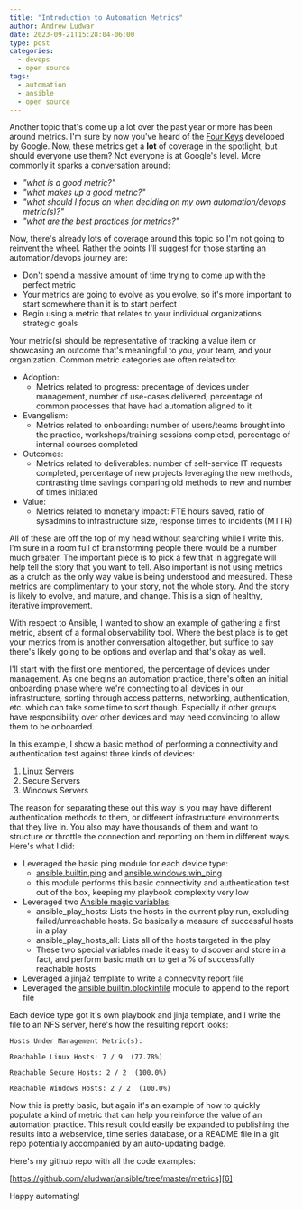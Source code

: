 ```yaml
---
title: "Introduction to Automation Metrics"
author: Andrew Ludwar
date: 2023-09-21T15:28:04-06:00
type: post
categories:
  - devops
  - open source
tags:
  - automation
  - ansible
  - open source
---
```

Another topic that's come up a lot over the past year or more has been around metrics. I'm sure by now you've heard of the [Four Keys][1] developed by Google. Now, these metrics get a **lot** of coverage in the spotlight, but should everyone use them? Not everyone is at Google's level. More commonly it sparks a conversation around:

* *"what is a good metric?"* 
* *"what makes up a good metric?"*
* *"what should I focus on when deciding on my own automation/devops metric(s)?"*
* *"what are the best practices for metrics?"*

Now, there's already lots of coverage around this topic so I'm not going to reinvent the wheel. Rather the points I'll suggest for those starting an automation/devops journey are:

* Don't spend a massive amount of time trying to come up with the perfect metric
* Your metrics are going to evolve as you evolve, so it's more important to start somewhere than it is to start perfect
* Begin using a metric that relates to your individual organizations strategic goals

Your metric(s) should be representative of tracking a value item or showcasing an outcome that's meaningful to you, your team, and your organization. Common metric categories are often related to:

* Adoption: 
    - Metrics related to progress: precentage of devices under management, number of use-cases delivered, percentage of common processes that have had automation aligned to it
* Evangelism:
    - Metrics related to onboarding: number of users/teams brought into the practice, workshops/training sessions completed, percentage of internal courses completed
* Outcomes:
    - Metrics related to deliverables: number of self-service IT requests completed, percentage of new projects leveraging the new methods, contrasting time savings comparing old methods to new and number of times initiated
* Value:
    - Metrics related to monetary impact: FTE hours saved, ratio of sysadmins to infrastructure size, response times to incidents (MTTR)


All of these are off the top of my head without searching while I write this. I'm sure in a room full of brainstorming people there would be a number much greater. The important piece is to pick a few that in aggregate will help tell the story that you want to tell. Also important is not using metrics as a crutch as the only way value is being understood and measured. These metrics are complimentary to your story, not the whole story. And the story is likely to evolve, and mature, and change. This is a sign of healthy, iterative improvement.

With respect to Ansible, I wanted to show an example of gathering a first metric, absent of a formal observability tool. Where the best place is to get your metrics from is another conversation altogether, but suffice to say there's likely going to be options and overlap and that's okay as well. 

I'll start with the first one mentioned, the percentage of devices under management. As one begins an automation practice, there's often an initial onboarding phase where we're connecting to all devices in our infrastructure, sorting through access patterns, networking, authentication, etc. which can take some time to sort though. Especially if other groups have responsibility over other devices and may need convincing to allow them to be onboarded. 

In this example, I show a basic method of performing a connectivity and authentication test against three kinds of devices:

1. Linux Servers
2. Secure Servers
3. Windows Servers

The reason for separating these out this way is you may have different authentication methods to them, or different infrastructure environments that they live in. You also may have thousands of them and want to structure or throttle the connection and reporting on them in different ways. Here's what I did:

* Leveraged the basic ping module for each device type:
    - [ansible.builtin.ping][2] and [ansible.windows.win_ping][3]
    - this module performs this basic connectivity and authentication test out of the box, keeping my playbook complexity very low
* Leveraged two [Ansible magic variables][4]:
    - ansible_play_hosts: Lists the hosts in the current play run, excluding failed/unreachable hosts. So basically a measure of successful hosts in a play
    - ansible_play_hosts_all: Lists all of the hosts targeted in the play
    - These two special variables made it easy to discover and store in a fact, and perform basic math on to get a % of successfully reachable hosts
* Leveraged a jinja2 template to write a connecvity report file
* Leveraged the [ansible.builtin.blockinfile][5] module to append to the report file


Each device type got it's own playbook and jinja template, and I write the file to an NFS server, here's how the resulting report looks:

    Hosts Under Management Metric(s):
    
    Reachable Linux Hosts: 7 / 9  (77.78%)
    
    Reachable Secure Hosts: 2 / 2  (100.0%)
    
    Reachable Windows Hosts: 2 / 2  (100.0%)


Now this is pretty basic, but again it's an example of how to quickly populate a kind of metric that can help you reinforce the value of an automation practice. This result could easily be expanded to publishing the results into a webservice, time series database, or a README file in a git repo potentially accompanied by an auto-updating badge.

Here's my github repo with all the code examples: 

[https://github.com/aludwar/ansible/tree/master/metrics][6]


Happy automating!


[1]: https://github.com/dora-team/fourkeys
[2]: https://docs.ansible.com/ansible/latest/collections/ansible/builtin/ping_module.html
[3]: https://docs.ansible.com/ansible/latest/collections/ansible/windows/win_ping_module.html
[4]: https://docs.ansible.com/ansible/latest/reference_appendices/special_variables.html
[5]: https://docs.ansible.com/ansible/latest/collections/ansible/builtin/blockinfile_module.html
[6]: https://github.com/aludwar/ansible/tree/master/metrics
